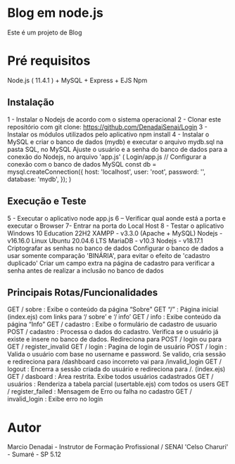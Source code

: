 # Blog em node.js
Este é um projeto de Blog
# Pré requisitos
Node.js ( 11.4.1 ) + MySQL + Express + EJS
Npm
## Instalação 
1 - Instalar o Nodejs de acordo com o sistema operacional
2 - Clonar este repositório com git clone: https://github.com/DenadaiSenai/Login 
3 - Instalar os módulos utilizados pelo aplicativo npm install
4 - Instalar o MySQL e criar o banco de dados (mydb) e executar o arquivo mydb.sql na pasta SQL, no MySQL
Ajuste o usuário e a senha do banco de dados para a conexão do Nodejs, no arquivo 'app.js' (
Login/app.js
 // Configurar a conexão com o banco de dados MySQL 
 const db = mysql.createConnection({ 
     host: 'localhost', 
     user: 'root', 
     password: '', 
     database: 'mydb', 
 }); 
)
## Execução e Teste
5 - Executar o aplicativo node app.js
6 – Verificar qual aonde está a porta e executar o Browser
7- Entrar na porta do Local Host
8 - Testar o aplicativo
Windows 10 Education 22H2
XAMPP - v3.3.0 (Apache + MySQL)
Nodejs - v16.16.0
Linux Ubuntu 20.04.6 LTS
MariaDB - v10.3
Nodejs - v18.17.1
Criptografar as senhas no banco de dados
 Configurar o banco de dados a usar somente comparação 'BINÁRIA', para evitar o efeito de 'cadastro duplicado'
 Criar um campo extra na página de cadastro para verificar a senha antes de realizar a inclusão no banco de dados
## Principais Rotas/Funcionalidades
GET / sobre : Exibe o conteúdo da página “Sobre”
GET “/” : Página inicial (index.ejs) com links para ‘/ sobre’ e ‘/ info’
GET / info : Exibe conteúdo da página “Info”
GET / cadastro : Exibe o formulário de cadastro de usuario
POST / cadastro : Processa o dados do cadastro. Verifica se o usuário já existe e insere no banco de dados. Redireciona para POST / login ou para GET / register_invalid
GET / login : Pagina de login de usuário 
POST / login : Valida o usuário com base no username e password. Se valido, cria sessão e redireciona para /dashboard caso incorreto vai para /invalid_login
GET / logout : Encerra a sessão criada do usuário e redireciona para /. (index.ejs)
GET / dasboard : Área restrita. Exibe todos usuários cadastrados 
GET / usuários : Renderiza a tabela parcial (usertable.ejs) com todos os users
GET / register_failed : Mensagem de Erro ou falha no cadastro
GET / invalid_login :  Exibe erro no login
# Autor
 Marcio Denadai - Instrutor de Formação Profissional / SENAI 'Celso Charuri' - Sumaré - SP 5.12
